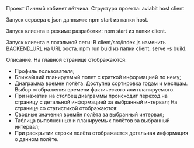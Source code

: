 Проект Личный кабинет лётчика.
Структура проекта:
 aviabit
  host
  client

Запуск сервера с json данными:
  npm start из папки host.

Запуск клиента в режиме разработки:
  npm start из папки client.

Запуск клиента в локальной сети:
  В client/src/index.js изменить BACKEND_URL на URL хоста.
  npm run buid из папки client.
  serve -s build.

Описание.
На главной странице отображаются:
- Профиль пользователя;
- Ближайший планируемый полет с краткой информацией по нему;
- Диаграмма времен полёта. Доступна сортировка годам и месяцам. Выбор отображения времени фактического или планируемого.
- При нажатии на столбец диаграммы происходит переход на страницу с детальной информацией за выбранный интервал;
На странице со статистикой отображаются:
- Сводные значения времён полёта за выбранный интервал;
- Таблица выполненных и планируемых полётов за выбранный интервал;
- При раскрытии строки полёта отображается детальная информация о данном полёте.